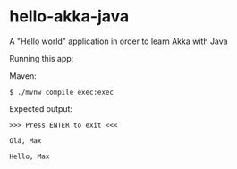 # hello-akka-java
A "Hello world" application in order to learn Akka with Java

Running this app:

Maven:

`
$ ./mvnw compile exec:exec
`

Expected output:

`>>> Press ENTER to exit <<<`

`Olá, Max`

`Hello, Max`
